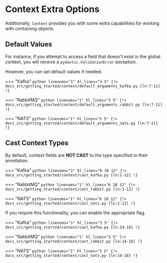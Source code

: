 # Context Extra Options

Additionally, `Context` provides you with some extra capabilities for working with containing objects.

## Default Values

For instance, if you attempt to access a field that doesn't exist in the global context, you will receive a `pydantic.ValidationError` exception.

However, you can set default values if needed.

=== "Kafka"
    ```python linenums="1" hl_lines="3 5"
    {!> docs_src/getting_started/context/default_arguments_kafka.py [ln:7-11] !}
    ```

=== "RabbitMQ"
    ```python linenums="1" hl_lines="3 5"
    {!> docs_src/getting_started/context/default_arguments_rabbit.py [ln:7-11] !}
    ```

=== "NATS"
    ```python linenums="1" hl_lines="3 5"
    {!> docs_src/getting_started/context/default_arguments_nats.py [ln:7-11] !}
    ```

## Cast Context Types

By default, context fields are **NOT CAST** to the type specified in their annotation.

=== "Kafka"
    ```python linenums="1" hl_lines="6 10 12"
    {!> docs_src/getting_started/context/cast_kafka.py [ln:1-12] !}
    ```

=== "RabbitMQ"
    ```python linenums="1" hl_lines="6 10 12"
    {!> docs_src/getting_started/context/cast_rabbit.py [ln:1-12] !}
    ```

=== "NATS"
    ```python linenums="1" hl_lines="6 10 12"
    {!> docs_src/getting_started/context/cast_nats.py [ln:1-12] !}
    ```

If you require this functionality, you can enable the appropriate flag.

=== "Kafka"
    ```python linenums="1" hl_lines="3 5"
    {!> docs_src/getting_started/context/cast_kafka.py [ln:14-18] !}
    ```

=== "RabbitMQ"
    ```python linenums="1" hl_lines="3 5"
    {!> docs_src/getting_started/context/cast_rabbit.py [ln:14-18] !}
    ```

=== "NATS"
    ```python linenums="1" hl_lines="3 5"
    {!> docs_src/getting_started/context/cast_nats.py [ln:14-18] !}
    ```
